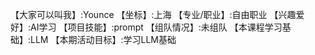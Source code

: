 【大家可以叫我】:Younce
【坐标】:上海
【专业/职业】:自由职业
【兴趣爱好】:AI学习
【项目技能】:prompt
【组队情况】:未组队
【本课程学习基础】:LLM
【本期活动目标】:学习LLM基础